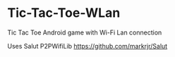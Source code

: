 # Tic-Tac-Toe-WLan
Tic Tac Toe Android game with Wi-Fi Lan connection


Uses Salut P2PWifiLib
https://github.com/markrjr/Salut
